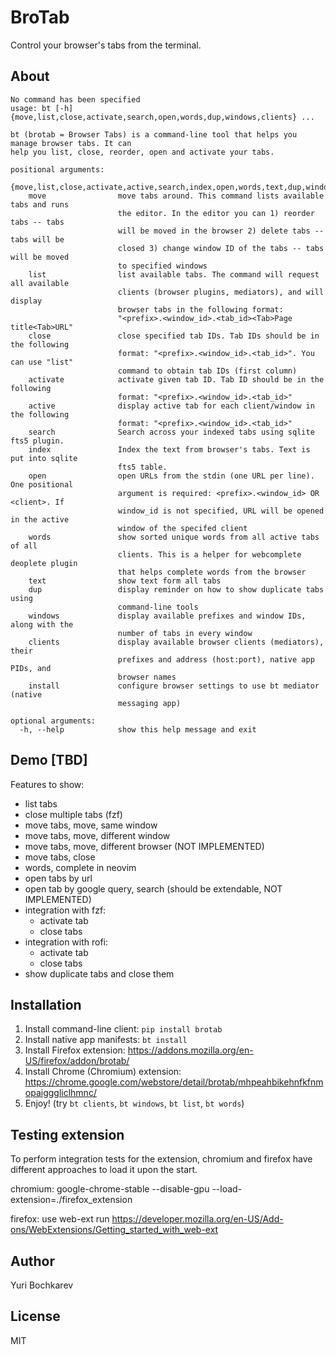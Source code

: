 # BroTab

Control your browser's tabs from the terminal.

## About

```
No command has been specified
usage: bt [-h] {move,list,close,activate,search,open,words,dup,windows,clients} ...

bt (brotab = Browser Tabs) is a command-line tool that helps you manage browser tabs. It can
help you list, close, reorder, open and activate your tabs.

positional arguments:
  {move,list,close,activate,active,search,index,open,words,text,dup,windows,clients,install}
    move                move tabs around. This command lists available tabs and runs
                        the editor. In the editor you can 1) reorder tabs -- tabs
                        will be moved in the browser 2) delete tabs -- tabs will be
                        closed 3) change window ID of the tabs -- tabs will be moved
                        to specified windows
    list                list available tabs. The command will request all available
                        clients (browser plugins, mediators), and will display
                        browser tabs in the following format:
                        "<prefix>.<window_id>.<tab_id><Tab>Page title<Tab>URL"
    close               close specified tab IDs. Tab IDs should be in the following
                        format: "<prefix>.<window_id>.<tab_id>". You can use "list"
                        command to obtain tab IDs (first column)
    activate            activate given tab ID. Tab ID should be in the following
                        format: "<prefix>.<window_id>.<tab_id>"
    active              display active tab for each client/window in the following
                        format: "<prefix>.<window_id>.<tab_id>"
    search              Search across your indexed tabs using sqlite fts5 plugin.
    index               Index the text from browser's tabs. Text is put into sqlite
                        fts5 table.
    open                open URLs from the stdin (one URL per line). One positional
                        argument is required: <prefix>.<window_id> OR <client>. If
                        window_id is not specified, URL will be opened in the active
                        window of the specifed client
    words               show sorted unique words from all active tabs of all
                        clients. This is a helper for webcomplete deoplete plugin
                        that helps complete words from the browser
    text                show text form all tabs
    dup                 display reminder on how to show duplicate tabs using
                        command-line tools
    windows             display available prefixes and window IDs, along with the
                        number of tabs in every window
    clients             display available browser clients (mediators), their
                        prefixes and address (host:port), native app PIDs, and
                        browser names
    install             configure browser settings to use bt mediator (native
                        messaging app)

optional arguments:
  -h, --help            show this help message and exit
```

## Demo [TBD]

Features to show:

* list tabs
* close multiple tabs (fzf)
* move tabs, move, same window
* move tabs, move, different window
* move tabs, move, different browser (NOT IMPLEMENTED)
* move tabs, close
* words, complete in neovim
* open tabs by url
* open tab by google query, search (should be extendable, NOT IMPLEMENTED)
* integration with fzf:
  * activate tab
  * close tabs
* integration with rofi:
  * activate tab
  * close tabs
* show duplicate tabs and close them


## Installation

1. Install command-line client: `pip install brotab`
1. Install native app manifests: `bt install`
1. Install Firefox extension: https://addons.mozilla.org/en-US/firefox/addon/brotab/
1. Install Chrome (Chromium) extension: https://chrome.google.com/webstore/detail/brotab/mhpeahbikehnfkfnmopaigggliclhmnc/
1. Enjoy! (try `bt clients`, `bt windows`, `bt list`, `bt words`)


## Testing extension

To perform integration tests for the extension, chromium and firefox have
different approaches to load it upon the start.

chromium: google-chrome-stable --disable-gpu --load-extension=./firefox_extension

firefox: use web-ext run
https://developer.mozilla.org/en-US/Add-ons/WebExtensions/Getting_started_with_web-ext


## Author

Yuri Bochkarev

## License

MIT

